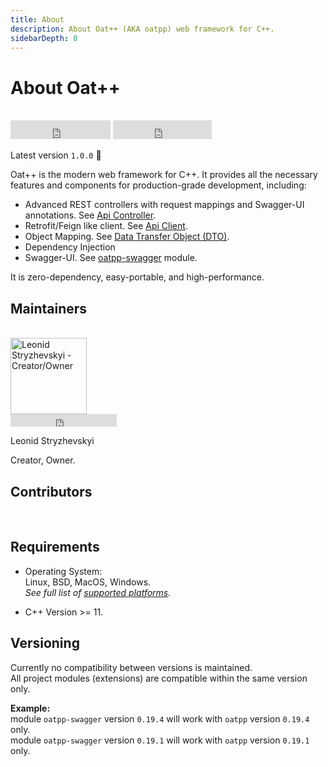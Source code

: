 ```yaml
---
title: About
description: About Oat++ (AKA oatpp) web framework for C++. 
sidebarDepth: 0
---
```


# About Oat++ <seo/>

<br>
<div>
    <iframe src="https://ghbtns.com/github-btn.html?user=oatpp&repo=oatpp&type=star&count=true&size=large" frameborder="0" scrolling="0" width="160px" height="30px"></iframe>
    <iframe src="https://ghbtns.com/github-btn.html?user=oatpp&repo=oatpp&type=fork&count=true&size=large" frameborder="0" scrolling="0" width="158px" height="30px"></iframe>
</div>

Latest version `1.0.0` :tada:

Oat++ is the modern web framework for C++.
It provides all the necessary features and components for production-grade development, including:

- Advanced REST controllers with request mappings and Swagger-UI annotations. See [Api Controller](/docs/components/api-controller/).
- Retrofit/Feign like client. See [Api Client](/docs/components/api-client/).
- Object Mapping. See [Data Transfer Object (DTO)](/docs/components/dto/).
- Dependency Injection
- Swagger-UI. See [oatpp-swagger](/docs/modules/oatpp-swagger/) module.

It is zero-dependency, easy-portable, and high-performance.

## Maintainers

<br>
<img src="https://github.com/lganzzzo.png" alt="Leonid Stryzhevskyi - Creator/Owner" width="122px"> 
<br>
<iframe src="https://ghbtns.com/github-btn.html?user=lganzzzo&type=follow" frameborder="0" scrolling="0" width="170px" height="20px"></iframe>

<p class="maintainer_name">Leonid Stryzhevskyi</p>
Creator, Owner. 

## Contributors
<br>
<contributors/>

## Requirements

- Operating System:  
Linux, BSD, MacOS, Windows.  
*See full list of [supported platforms](/supported-platforms/).*

- C++ Version >= 11.

## Versioning

Currently no compatibility between versions is maintained.  
All project modules (extensions) are compatible within the same version only.  

**Example:**  
module `oatpp-swagger` version `0.19.4` will work with `oatpp` version `0.19.4` only.  
module `oatpp-swagger` version `0.19.1` will work with `oatpp` version `0.19.1` only.
